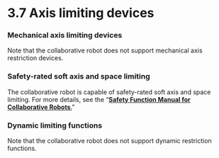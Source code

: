 # 3.7 Axis limiting devices

### Mechanical axis limiting devices&#xD;

Note that the collaborative robot does not support mechanical axis restriction devices.

### Safety-rated soft axis and space limiting&#xD;

The collaborative robot is capable of safety-rated soft axis and space limiting. For more details, see the “[**Safety Function Manual for Collaborative Robots**.](https://hyundai-robotics.gitbook.io/cobot-safety-function/v/sf-english/)”

### Dynamic limiting functions&#xD;

Note that the collaborative robot does not support dynamic restriction functions.

### &#xD;

